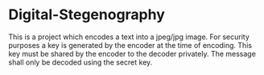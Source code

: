 # Digital-Stegenography
This is a project which encodes a text into a jpeg/jpg image. 
For security purposes a key is generated by the encoder at the time of encoding. This key must be shared by the encoder to the decoder privately. The message shall only be decoded using the secret key.
